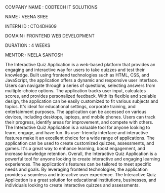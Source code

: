   COMPANY NAME  :  CODTECH IT SOLUTIONS

  NAME          :    VEENA SREE

  INTERN ID     :   CTO4DH609

  DOMAIN        :   FRONTEND WEB DEVELOPMENT

  DURATION      :   4 WEEKS

  MENTOR        :  NEELA SANTOSH 

  The Interactive Quiz Application is a web-based platform that provides an engaging and interactive way for users to take quizzes and test their knowledge. Built using frontend technologies such as HTML, CSS, and JavaScript, the application offers a dynamic and responsive user interface. Users can navigate through a series of questions, selecting answers from multiple-choice options. The application tracks user input, calculates scores, and provides personalized feedback. With its flexible and scalable design, the application can be easily customized to fit various subjects and topics. It's ideal for educational settings, corporate training, and entertainment purposes. The application can be accessed on various devices, including desktops, laptops, and mobile phones. Users can track their progress, identify areas for improvement, and compete with others. The Interactive Quiz Application is a valuable tool for anyone looking to learn, engage, and have fun. Its user-friendly interface and interactive features make it an excellent choice for a wide range of applications. The application can be used to create customized quizzes, assessments, and games. It's a great way to enhance learning, boost engagement, and increase knowledge retention. Overall, the Interactive Quiz Application is a powerful tool for anyone looking to create interactive and engaging learning experiences. The application's features can be tailored to meet specific needs and goals. By leveraging frontend technologies, the application provides a seamless and interactive user experience. The Interactive Quiz Application is a great solution for educational institutions, businesses, and individuals looking to create interactive quizzes and assessments.
